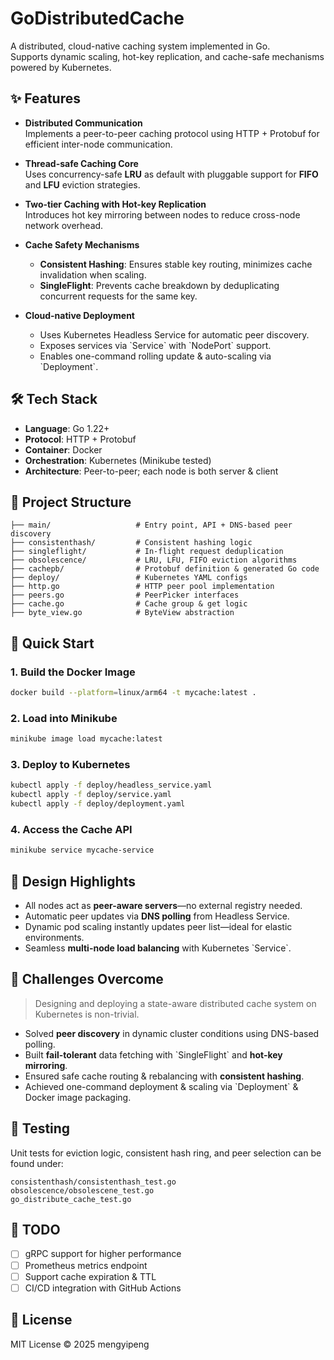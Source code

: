 # GoDistributedCache

A distributed, cloud-native caching system implemented in Go.  
Supports dynamic scaling, hot-key replication, and cache-safe mechanisms powered by Kubernetes.

## ✨ Features

- **Distributed Communication**  
  Implements a peer-to-peer caching protocol using HTTP + Protobuf for efficient inter-node communication.

- **Thread-safe Caching Core**  
  Uses concurrency-safe **LRU** as default with pluggable support for **FIFO** and **LFU** eviction strategies.

- **Two-tier Caching with Hot-key Replication**  
  Introduces hot key mirroring between nodes to reduce cross-node network overhead.

- **Cache Safety Mechanisms**
    - **Consistent Hashing**: Ensures stable key routing, minimizes cache invalidation when scaling.
    - **SingleFlight**: Prevents cache breakdown by deduplicating concurrent requests for the same key.

- **Cloud-native Deployment**
    - Uses Kubernetes Headless Service for automatic peer discovery.
    - Exposes services via \`Service\` with \`NodePort\` support.
    - Enables one-command rolling update & auto-scaling via \`Deployment\`.

## 🛠️ Tech Stack

- **Language**: Go 1.22+
- **Protocol**: HTTP + Protobuf
- **Container**: Docker
- **Orchestration**: Kubernetes (Minikube tested)
- **Architecture**: Peer-to-peer; each node is both server & client

## 📁 Project Structure

```
├── main/                   # Entry point, API + DNS-based peer discovery  
├── consistenthash/         # Consistent hashing logic  
├── singleflight/           # In-flight request deduplication  
├── obsolescence/           # LRU, LFU, FIFO eviction algorithms  
├── cachepb/                # Protobuf definition & generated Go code  
├── deploy/                 # Kubernetes YAML configs  
├── http.go                 # HTTP peer pool implementation  
├── peers.go                # PeerPicker interfaces  
├── cache.go                # Cache group & get logic  
├── byte_view.go            # ByteView abstraction  
```

## 🚀 Quick Start

### 1. Build the Docker Image

```bash
docker build --platform=linux/arm64 -t mycache:latest .
```

### 2. Load into Minikube

```bash
minikube image load mycache:latest
```

### 3. Deploy to Kubernetes

```bash
kubectl apply -f deploy/headless_service.yaml  
kubectl apply -f deploy/service.yaml  
kubectl apply -f deploy/deployment.yaml
```

### 4. Access the Cache API

```bash
minikube service mycache-service
```

## 📌 Design Highlights

- All nodes act as **peer-aware servers**—no external registry needed.
- Automatic peer updates via **DNS polling** from Headless Service.
- Dynamic pod scaling instantly updates peer list—ideal for elastic environments.
- Seamless **multi-node load balancing** with Kubernetes \`Service\`.

## 🤯 Challenges Overcome

> Designing and deploying a state-aware distributed cache system on Kubernetes is non-trivial.

- Solved **peer discovery** in dynamic cluster conditions using DNS-based polling.
- Built **fail-tolerant** data fetching with \`SingleFlight\` and **hot-key mirroring**.
- Ensured safe cache routing & rebalancing with **consistent hashing**.
- Achieved one-command deployment & scaling via \`Deployment\` & Docker image packaging.

## 🧪 Testing

Unit tests for eviction logic, consistent hash ring, and peer selection can be found under:

```
consistenthash/consistenthash_test.go  
obsolescence/obsolescene_test.go  
go_distribute_cache_test.go  
```

## 📎 TODO

- [ ] gRPC support for higher performance
- [ ] Prometheus metrics endpoint
- [ ] Support cache expiration & TTL
- [ ] CI/CD integration with GitHub Actions

## 📄 License

MIT License © 2025 mengyipeng